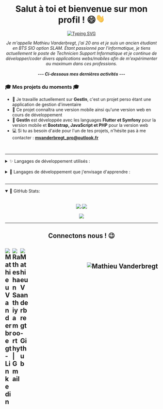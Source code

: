 <h1 align="center">Salut à toi et bienvenue sur mon profil ! 😄<img src="https://raw.githubusercontent.com/ABSphreak/ABSphreak/master/gifs/Hi.gif" width="30px"></h1>
<p align="center">
  <a href="https://github.com/Matvdb/"><a href="https://git.io/typing-svg"><img src="https://readme-typing-svg.herokuapp.com?font=Fira+Code&pause=1000&center=true&width=435&lines=Ancien+%C3%A9tudiant+BTS+SIO;Technicien+Support+Informatique;D%C3%A9veloppeur+passionn%C3%A9" alt="Typing SVG" /></a></a>
</p>

<p align="center">
  <em>
    Je m'appelle Mathieu Vanderbregt, j'ai 20 ans et je suis un ancien étudiant en BTS SIO option SLAM. Étant passionné par l'informatique, je tiens actuellement le poste de Technicien Support Informatique et je continue de développer/coder divers applications webs/mobiles afin de m'expérimenter au maximum dans ces professions.
  <br><br>
  <b><i>--- Ci-dessous mes dernières activités ---</i></b>
  </em>
</p>

<h3>🎓 Mes projets du moments 🎓</h3>

- 💼 Je travaille actuellement sur **GestIn**, c'est un projet perso étant une application de gestion d'inventaire
- 📌 Ce projet connaîtra une version mobile ainsi qu'une version web en cours de développement
- 🌱 **GestIn** est développée avec les languages **Flutter et Symfony** pour la version mobile et **Bootstrap, JavaScript et PHP** pour la version web
- 💻 Si tu as besoin d'aide pour l'un de tes projets, n'hésite pas à me contacter : **mvanderbregt_pro@outlook.fr**
<br>

---

<details>
<summary>
  ✨ Langages de développement utilisés :
</summary>
   <br>
<code><a href="https://www.javascript.com/" target="_blank"><img height="30" src="https://raw.githubusercontent.com/devicons/devicon/master/icons/javascript/javascript-plain.svg"></a></code>
<code><a href="https://jquery.com/" target="_blank"><img height="30" src="https://www.vectorlogo.zone/logos/jquery/jquery-vertical.svg"></a></code>
<code><a href="https://www.w3schools.com/html/" target="_blank"><img height="30" src="https://www.vectorlogo.zone/logos/w3_html5/w3_html5-icon.svg"></a></code>
<code><a href="https://www.w3schools.com/css/" target="_blank"><img height="30" src="https://raw.githubusercontent.com/devicons/devicon/master/icons/css3/css3-original.svg"></a></code>
<code><a href="https://firebase.google.com/" target="_blank"><img height="30" src="https://www.vectorlogo.zone/logos/firebase/firebase-icon.svg"></a></code>
<code><a href="https://git-scm.com/" target="_blank"><img height="30" src="https://www.vectorlogo.zone/logos/git-scm/git-scm-icon.svg"></a></code>
<code><a href="https://www.json.org/" target="_blank"><img height="30" src="https://www.vectorlogo.zone/logos/json/json-icon.svg"></a></code>
<code><a href="https://flutter.dev/" target="_blank"><img height="30" src="https://www.vectorlogo.zone/logos/flutterio/flutterio-icon.svg"></a></code>
<code><a href="https://dart.dev/" target="_blank"><img height="30" src="https://www.vectorlogo.zone/logos/dartlang/dartlang-icon.svg"></a></code>
<code><a href="https://www.php.net/" target="_blank"><img height="30" src="https://www.vectorlogo.zone/logos/php/php-ar21.svg"></a></code>
<code><a href="https://www.mysql.com/fr/" target="_blank"><img height="30" src="https://www.vectorlogo.zone/logos/mysql/mysql-official.svg"></a></code>
<code><a href="https://symfony.com/" target="_blank"><img height="30" src="https://www.vectorlogo.zone/logos/symfony/symfony-icon.svg"></a></code>
  
</details>
<br>

<details>
<summary>
  🌱 Langages de développement que j'envisage d'apprendre :
</summary>
   <br>
<code><a href="https://kotlinlang.org/" target="_blank"><img height="30" src="https://www.vectorlogo.zone/logos/kotlinlang/kotlinlang-icon.svg"></a></code>
<code><a href="https://laravel.com/" target="_blank"><img height="30" src="https://www.vectorlogo.zone/logos/laravel/laravel-icon.svg"></a></code>
<code><a href="https://www.java.com/fr/" target="_blank"><img height="30" src="https://www.vectorlogo.zone/logos/java/java-icon.svg"></a></code>
</details>
<br>

---

<details open="">
<summary>
 📔 GitHub Stats:
</summary>
<br>
<p align="center">
  <a href="https://github.com/Matvdb">
    <img align="center"  height="175px" src="https://github-readme-stats.vercel.app/api?username=Matvdb&show_icons=true&hide_border=true&title_color=94b4a4&amp&icon_color=FFFFFF&amp&text_color=FFFFFF&amp&bg_color=000000&count_private=true&include_all_commits=true"/>
  </a>
  <a href="https://github.com/Matvdb">
    <img align="center" height="175px"  src="https://github-readme-stats.vercel.app/api/top-langs/?username=Matvdb&text_color=FFFFFF&bg_color=000000&title_color=94b4a4&langs_count=15&layout=compact&hide_border=true" />
  </a>
</p>
  <p align="center"><img align="center" src="https://github-readme-streak-stats.herokuapp.com/demo/preview.php?user=Matvdb&theme=dark&text_color=FFFFFF&bg_color=000000&title_color=94b4a4&langs_count=15&layout=compact&hide_border=true&border_radius=20&locale=fr&date_format=j%20M%5B%20Y%5D"/></p>
</details>

---

<h2 align="center">Connectons nous ! 😉<h2>
  </hr>
    <a href="https://www.linkedin.com/in/mathieu-vanderbregt/">
     <img align="left" alt=" Mathieu Vanderbregt - Linkedin" width="24px" src="https://www.vectorlogo.zone/logos/linkedin/linkedin-icon.svg" />
    </a>
    <a href="mailto:mathieuvanderbregt@gmail.com">
      <img align="left" alt="Ratheshan Sathiyamoorthy | Gmail" width="26px" src="https://www.vectorlogo.zone/logos/gmail/gmail-icon.svg" />
    </a>
     <a href="https://github.com/Matvdb">
      <img align="left" alt="Mathieu Vanderbregt - Github" width="26px" src="https://www.vectorlogo.zone/logos/github/github-tile.svg" />
    </a>
  <br>
<p align="right" > <img src="https://komarev.com/ghpvc/?username=Matvdb&label=Profile%20views&color=0e75b6&style=flat" alt="Mathieu Vanderbregt" /> </p>

